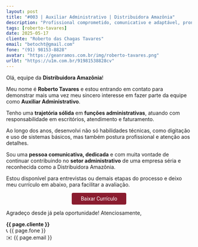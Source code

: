 ```yaml
---
layout: post
title: "#003 | Auxiliar Administrativo | Distribuidora Amazônia"
description: "Profissional comprometido, comunicativo e adaptável, pronto para agregar valor à equipe!"
tags: [roberto-tavares]
date: 2025-05-17
cliente: "Roberto das Chagas Tavares"
email: "betocht@gmail.com"
fone: "(91) 98153-8828"
avatar: "https://geanramos.com.br/img/roberto-tavares.png"
urlbt: "https://u1m.com.br/91981538828cv"
---
```

Olá, equipe da **Distribuidora Amazônia**!

Meu nome é **Roberto Tavares** e estou entrando em contato para demonstrar mais uma vez meu sincero interesse em fazer parte da equipe como **Auxiliar Administrativo**.

Tenho uma **trajetória sólida** em **funções administrativas**, atuando com responsabilidade em escritórios, atendimento e faturamento. 

Ao longo dos anos, desenvolvi não só habilidades técnicas, como digitação e uso de sistemas básicos, mas também postura profissional e atenção aos detalhes.

Sou uma **pessoa comunicativa, dedicada** e com muita vontade de continuar contribuindo no **setor administrativo** de uma empresa séria e reconhecida como a Distribuidora Amazônia.

Estou disponível para entrevistas ou demais etapas do processo e deixo meu currículo em abaixo, para facilitar a avaliação.


<center><a href="{{ page.urlbt }}" class="btn" style="display: inline-block;padding: 8px 25px;color: white;font-size: 14px;text-decoration: none;border-radius: 4px;text-align: center;cursor: pointer;display: inline-block;font-weight: 400;font-family: 'Roboto', Tahoma, Verdana, Segoe, sans-serif;background-color: #8a1c2f;">Baixar Currículo</a></center>

Agradeço desde já pela oportunidade!
Atenciosamente,

**{{ page.cliente }}**<br>
📞 {{ page.fone }}<br>
✉️ {{ page.email }}
